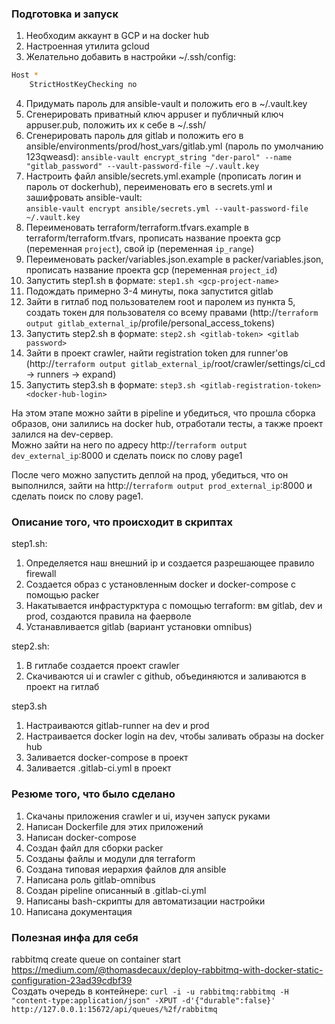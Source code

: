 ### Подготовка и запуск

1. Необходим аккаунт в GCP и на docker hub  
2. Настроенная утилита gcloud  
3. Желательно добавить в настройки ~/.ssh/config:
```bash
Host *
    StrictHostKeyChecking no
```
4. Придумать пароль для ansible-vault и положить его в ~/.vault.key
5. Сгенерировать приватный ключ appuser и публичный ключ appuser.pub, положить их к себе в ~/.ssh/  
6. Сгенерировать пароль для gitlab и положить его в ansible/environments/prod/host_vars/gitlab.yml (пароль по умолчанию 123qweasd): 
`ansible-vault encrypt_string "der-parol" --name "gitlab_password" --vault-password-file ~/.vault.key`
7. Настроить файл ansible/secrets.yml.example (прописать логин и пароль от dockerhub), переименовать его в secrets.yml и зашифровать ansible-vault:  
`ansible-vault encrypt ansible/secrets.yml --vault-password-file ~/.vault.key`
8. Переименовать terraform/terraform.tfvars.example в terraform/terraform.tfvars, прописать название проекта gcp (переменная `project`), свой ip (переменная `ip_range`)  
9. Переименовать packer/variables.json.example в packer/variables.json, прописать название проекта gcp (переменная `project_id`)  
10. Запустить step1.sh в формате: `step1.sh <gcp-project-name>`
11. Подождать примерно 3-4 минуты, пока запустится gitlab  
12. Зайти в гитлаб под пользователем root и паролем из пункта 5, создать токен для пользователя со всему правами (http://`terraform output gitlab_external_ip`/profile/personal_access_tokens)  
13. Запустить step2.sh в формате: `step2.sh <gitlab-token> <gitlab password>`  
14. Зайти в проект crawler, найти registration token для runner'ов (http://`terraform output gitlab_external_ip`/root/crawler/settings/ci_cd -> runners -> expand)  
15. Запустить step3.sh в формате: `step3.sh <gitlab-registration-token> <docker-hub-login>`  

На этом этапе можно зайти в pipeline и убедиться, что прошла сборка образов, они залились на docker hub, отработали тесты, а также проект залился на dev-сервер.  
Можно зайти на него по адресу http://`terraform output dev_external_ip`:8000 и сделать поиск по слову page1  

После чего можно запустить деплой на прод, убедиться, что он выполнился, зайти на http://`terraform output prod_external_ip`:8000 и сделать поиск по слову page1.


### Описание того, что происходит в скриптах

step1.sh:  
1. Определяется наш внешний ip и создается разрешающее правило firewall  
2. Создается образ с установленным docker и docker-compose с помощью packer  
3. Накатывается инфрастурктура с помощью terraform: вм gitlab, dev и prod, создаются правила на фаерволе  
4. Устанавливается gitlab (вариант установки omnibus)  

step2.sh:  
1. В гитлабе создается проект crawler
2. Скачиваются ui и crawler с github, объединяются и заливаются в проект на гитлаб

step3.sh
1. Настраиваются gitlab-runner на dev и prod
2. Настраивается docker login на dev, чтобы заливать образы на docker hub
3. Заливается docker-compose в проект
4. Заливается .gitlab-ci.yml в проект


### Резюме того, что было сделано

1. Скачаны приложения crawler и ui, изучен запуск руками  
2. Написан Dockerfile для этих приложений  
3. Написан docker-compose  
4. Создан файл для сборки packer  
5. Созданы файлы и модули для terraform  
6. Создана типовая иерархия файлов для ansible  
6. Написана роль gitlab-omnibus  
7. Создан pipeline описанный в .gitlab-ci.yml  
8. Написаны bash-скрипты для автоматизации настройки  
9. Написана документация  

### Полезная инфа для себя 

rabbitmq create queue on container start https://medium.com/@thomasdecaux/deploy-rabbitmq-with-docker-static-configuration-23ad39cdbf39  
Создать очередь в контейнере: `curl -i -u rabbitmq:rabbitmq -H "content-type:application/json" -XPUT -d'{"durable":false}' http://127.0.0.1:15672/api/queues/%2f/rabbitmq`
